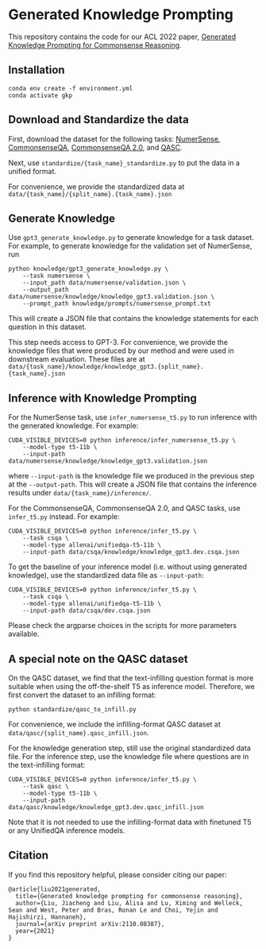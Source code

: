 # Generated Knowledge Prompting

This repository contains the code for our ACL 2022 paper, [Generated Knowledge Prompting for Commonsense Reasoning](https://liujch1998.github.io/assets/papers/GKP_v8.pdf).

## Installation

```
conda env create -f environment.yml
conda activate gkp
```

## Download and Standardize the data

First, download the dataset for the following tasks: [NumerSense](https://github.com/INK-USC/NumerSense), [CommonsenseQA](https://www.tau-nlp.org/commonsenseqa), [CommonsenseQA 2.0](https://github.com/allenai/csqa2), and [QASC](https://allenai.org/data/qasc).

Next, use `standardize/{task_name}_standardize.py` to put the data in a unified format.

For convenience, we provide the standardized data at `data/{task_name}/{split_name}.{task_name}.json`

## Generate Knowledge

Use `gpt3_generate_knowledge.py` to generate knowledge for a task dataset.
For example, to generate knowledge for the validation set of NumerSense, run
```
python knowledge/gpt3_generate_knowledge.py \
    --task numersense \
    --input_path data/numersense/validation.json \
    --output_path data/numersense/knowledge/knowledge_gpt3.validation.json \
    --prompt_path knowledge/prompts/numersense_prompt.txt
```
This will create a JSON file that contains the knowledge statements for each question in this dataset.

This step needs access to GPT-3.
For convenience, we provide the knowledge files that were produced by our method and were used in downstream evaluation.
These files are at `data/{task_name}/knowledge/knowledge_gpt3.{split_name}.{task_name}.json`

## Inference with Knowledge Prompting

For the NumerSense task, use `infer_numersense_t5.py` to run inference with the generated knowledge.
For example:
```
CUDA_VISIBLE_DEVICES=0 python inference/infer_numersense_t5.py \
    --model-type t5-11b \
    --input-path data/numersense/knowledge/knowledge_gpt3.validation.json
```
where `--input-path` is the knowledge file we produced in the previous step at the `--output-path`.
This will create a JSON file that contains the inference results under `data/{task_name}/inference/`.

For the CommonsenseQA, CommonsenseQA 2.0, and QASC tasks, use `infer_t5.py` instead.
For example:
```
CUDA_VISIBLE_DEVICES=0 python inference/infer_t5.py \
    --task csqa \
    --model-type allenai/unifiedqa-t5-11b \
    --input-path data/csqa/knowledge/knowledge_gpt3.dev.csqa.json
```

To get the baseline of your inference model (i.e. without using generated knowledge), use the standardized data file as `--input-path`:
```
CUDA_VISIBLE_DEVICES=0 python inference/infer_t5.py \
    --task csqa \
    --model-type allenai/unifiedqa-t5-11b \
    --input-path data/csqa/dev.csqa.json
```

Please check the argparse choices in the scripts for more parameters available.

## A special note on the QASC dataset

On the QASC dataset, we find that the text-infilling question format is more suitable when using the off-the-shelf T5 as inference model.
Therefore, we first convert the dataset to an infilling format:
```
python standardize/qasc_to_infill.py
```
For convenience, we include the infilling-format QASC dataset at `data/qasc/{split_name}.qasc_infill.json`.

For the knowledge generation step, still use the original standardized data file.
For the inference step, use the knowledge file where questions are in the text-infilling format:
```
CUDA_VISIBLE_DEVICES=0 python inference/infer_t5.py \
    --task qasc \
    --model-type t5-11b \
    --input-path data/qasc/knowledge/knowledge_gpt3.dev.qasc_infill.json
```

Note that it is not needed to use the infilling-format data with finetuned T5 or any UnifiedQA inference models.

## Citation

If you find this repository helpful, please consider citing our paper:
```
@article{liu2021generated,
  title={Generated knowledge prompting for commonsense reasoning},
  author={Liu, Jiacheng and Liu, Alisa and Lu, Ximing and Welleck, Sean and West, Peter and Bras, Ronan Le and Choi, Yejin and Hajishirzi, Hannaneh},
  journal={arXiv preprint arXiv:2110.08387},
  year={2021}
}
```

